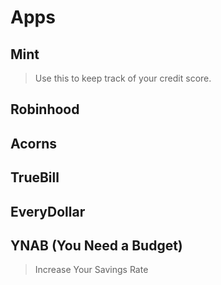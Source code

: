 # Apps

## Mint

>Use this to keep track of your credit score.

## Robinhood

## Acorns

## TrueBill

## EveryDollar

## YNAB (You Need a Budget)

>Increase Your Savings Rate